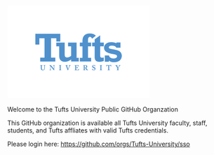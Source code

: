 ![Tufts Logo](https://github.com/TTS-Test/.github/blob/main/Tufts_univ_blue_small.png)

Welcome to the Tufts University Public GitHub Organzation 

This GitHub organization is available all Tufts University faculty, staff, students, and Tufts affliates with valid Tufts credentials.

Please login here: https://github.com/orgs/Tufts-University/sso
<!--

**Here are some ideas to get you started:**

🙋‍♀️ A short introduction - what is your organization all about?
🌈 Contribution guidelines - how can the community get involved?
👩‍💻 Useful resources - where can the community find your docs? Is there anything else the community should know?
🍿 Fun facts - what does your team eat for breakfast?
🧙 Remember, you can do mighty things with the power of [Markdown](https://docs.github.com/github/writing-on-github/getting-started-with-writing-and-formatting-on-github/basic-writing-and-formatting-syntax)
-->
